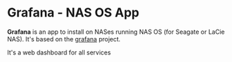 Grafana - NAS OS App
==================================

**Grafana** is an app to install on NASes running NAS OS (for Seagate or LaCie NAS).
It's based on the [grafana](https://github.com/grafana/grafana) project.

It's a web dashboard for all services
